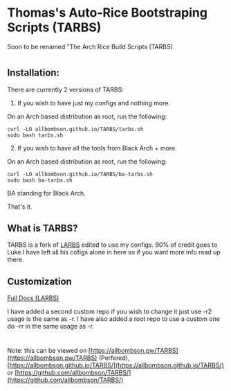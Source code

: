 # Thomas's Auto-Rice Bootstraping Scripts (TARBS)
Soon to be renamed "The Arch Rice Build Scripts (TARBS)
#
## Installation:
There are currently 2 versions of TARBS:

1. If you wish to have just my configs and nothing more.

On an Arch based distribution as root, run the following:

```
curl -LO allbombson.github.io/TARBS/tarbs.sh
sudo bash tarbs.sh
```
2. If you wish to have all the tools from Black Arch + more.

On an Arch based distribution as root, run the following:

```
curl -LO allbombson.github.io/TARBS/ba-tarbs.sh
sudo bash ba-tarbs.sh
```
BA standing for Black Arch.


That's it.

## What is TARBS?

TARBS is a fork of [LARBS](https://github.com/lukesmithxyz/LARBS) edited to use my configs. 90% of credit goes to Luke.I have left all his cofigs alone in here so if you want more info read up there.
## Customization
[Full Docs (LARBS)](https://github.com/allbombson/TARBS/tree/master/LARBS)

I have added a second custom repo if you wish to change it just use -r2 usage is the same as -r. I have also added a root repo to use a custom one do -rr in the same usage as -r.
#
Note: this can be viewed on [https://allbombson.pw/TARBS](https://allbombson.pw/TARBS) (Perfered), [https://allbombson.github.io/TARBS/](https://allbombson.github.io/TARBS/) or [https://github.com/allbombson/TARBS/](https://github.com/allbombson/TARBS/) 

